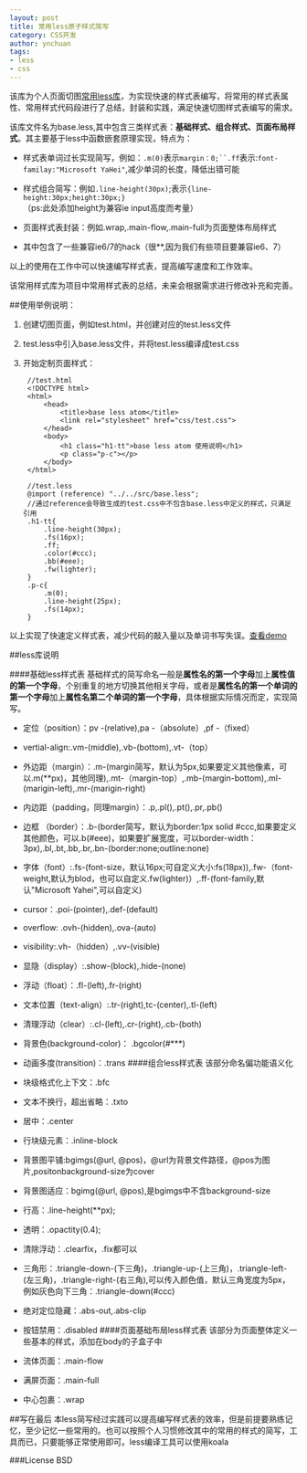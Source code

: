 ```yaml
---
layout: post
title: 常用less原子样式简写
category: CSS开发
author: ynchuan
tags: 
- less 
- css
---
```


该库为个人页面切图[常用less库](https://github.com/ynchuan/base-less-atom)，为实现快速的样式表编写，将常用的样式表属性、常用样式代码段进行了总结，封装和实践，满足快速切图样式表编写的需求。

该库文件名为base.less,其中包含三类样式表：**基础样式、组合样式、页面布局样式**。其主要基于less中函数嵌套原理实现，特点为：

- 样式表单词过长实现简写，例如：`.m(0)`表示`margin：0;``.ff`表示:`font-familay:"Microsoft YaHei"`,减少单词的长度，降低出错可能

- 样式组合简写：例如`.line-height(30px)`;表示`{line-height:30px;height:30px;}`（ps:此处添加height为兼容ie input高度而考量）

- 页面样式表封装：例如.wrap,.main-flow,.main-full为页面整体布局样式

- 其中包含了一些兼容ie6/7的hack（很**,因为我们有些项目要兼容ie6、7）

以上的使用在工作中可以快速编写样式表，提高编写速度和工作效率。 

该常用样式库为项目中常用样式表的总结，未来会根据需求进行修改补充和完善。

##使用举例说明：
1. 创建切图页面，例如test.html，并创建对应的test.less文件
2. test.less中引入base.less文件，并将test.less编译成test.css
3. 开始定制页面样式：
        
        //test.html
        <!DOCTYPE html>
        <html>
            <head>
                <title>base less atom</title>
                <link rel="stylesheet" href="css/test.css">
            </head>
            <body>
                <h1 class="h1-tt">base less atom 使用说明</h1>
                <p class="p-c"></p> 
            </body>
        </html>

        //test.less
        @import (reference) "../../src/base.less";
        //通过reference会导致生成的test.css中不包含base.less中定义的样式，只满足引用
        .h1-tt{
            .line-height(30px);
            .fs(16px);
            .ff;
            .color(#ccc);
            .bb(#eee);
            .fw(lighter);
        }
        .p-c{
            .m(0);
            .line-height(25px);
            .fs(14px);
        } 

以上实现了快速定义样式表，减少代码的敲入量以及单词书写失误。[查看demo](https://github.com/ynchuan/base-less-atom/tree/master/test/less/test.less)

##less库说明

####基础less样式表
基础样式的简写命名一般是**属性名的第一个字母**加上**属性值的第一个字母**，个别重复的地方切换其他相关字母，或者是**属性名的第一个单词的第一个字母**加上**属性名第二个单词的第一个字母**，具体根据实际情况而定，实现简写。

- 定位（position）：pv -(relative),pa -（absolute）,pf -（fixed）
- vertial-align:.vm-(middle),.vb-(bottom),.vt-（top）
- 外边距（margin）：.m-(margin简写，默认为5px,如果要定义其他像素，可以.m(**px)，其他同理),.mt-（margin-top）,.mb-(margin-bottom),.ml-(marigin-left),.mr-(marigin-right)
- 内边距（padding，同理margin）：.p,.pl(),.pt(),.pr,.pb()
- 边框 （border）：.b-(border简写，默认为border:1px solid #ccc,如果要定义其他颜色，可以.b(#eee)，如果要扩展宽度，可以border-width：3px),.bl,.bt,.bb,.br,.bn-(border:none;outline:none)
- 字体（font）:.fs-(font-size，默认16px;可自定义大小:fs(18px)),.fw-（font-weight,默认为blod，也可以自定义.fw(lighter)）,.ff-(font-family,默认"Microsoft Yahei",可以自定义)
- cursor：.poi-(pointer),.def-(default)
- overflow: .ovh-(hidden),.ova-(auto)
- visibility:.vh-（hidden）,.vv-(visible)
- 显隐（display）:.show-(block),.hide-(none)
- 浮动（float）：.fl-(left),.fr-(right)
- 文本位置（text-align）:.tr-(right),tc-(center),.tl-(left)
- 清理浮动（clear）:.cl-(left),.cr-(right),.cb-(both)
- 背景色(background-color)： .bgcolor(#***)
- 动画多度(transition)：.trans
####组合less样式表
该部分命名偏功能语义化

- 块级格式化上下文：.bfc
- 文本不换行，超出省略：.txto
- 居中：.center
- 行块级元素：.inline-block 
- 背景图平铺:bgimgs(@url, @pos)，@url为背景文件路径，@pos为图片,positonbackground-size为cover
- 背景图适应：bgimg(@url, @pos),是bgimgs中不含background-size
- 行高：.line-height(**px);
- 透明：.opactity(0.4);
- 清除浮动：.clearfix，.fix都可以
- 三角形：.triangle-down-(下三角)，.triangle-up-(上三角)，.triangle-left-(左三角)，.triangle-right-(右三角),可以传入颜色值，默认三角宽度为5px，例如灰色向下三角：.triangle-down(#ccc)
- 绝对定位隐藏：.abs-out,.abs-clip
- 按钮禁用：.disabled
####页面基础布局less样式表
该部分为页面整体定义一些基本的样式，添加在body的子盒子中

- 流体页面：.main-flow
- 满屏页面：.main-full
- 中心包裹：.wrap

##写在最后
本less简写经过实践可以提高编写样式表的效率，但是前提要熟练记忆，至少记忆一些常用的。也可以按照个人习惯修改其中的常用的样式的简写，工具而已，只要能够正常使用即可。less编译工具可以使用koala

###License
BSD





